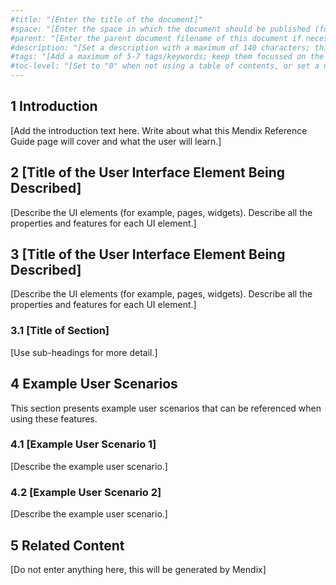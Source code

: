 ```yaml
---
#title: "[Enter the title of the document]"
#space: "[Enter the space in which the document should be published (for example, "Reference Guide 6")]"
#parent: "[Enter the parent document filename of this document if necessary (for example, "push-notifications")]"
#description: "[Set a description with a maximum of 140 characters; this should describe what the goal of the document is, and it can be different from the document introduction; this is optional, and it can be removed]"
#tags: "[Add a maximum of 5-7 tags/keywords; keep them focussed on the most important topics of the document]"
#toc-level: "[Set to "0" when not using a table of contents, or set a number for the maximum depth of the TOC (for example, "3"); removing this will show all the levels that exist in the document]"
---
```


## 1 Introduction

[Add the introduction text here. Write about what this Mendix Reference Guide page will cover and what the user will learn.]

## 2 [Title of the User Interface Element Being Described]

[Describe the UI elements (for example, pages, widgets). Describe all the properties and features for each UI element.]

## 3 [Title of the User Interface Element Being Described]

[Describe the UI elements (for example, pages, widgets). Describe all the properties and features for each UI element.]

### 3.1 [Title of Section]

[Use sub-headings for more detail.]

## 4 Example User Scenarios

This section presents example user scenarios that can be referenced when using these features.

### 4.1 [Example User Scenario 1]

[Describe the example user scenario.]

### 4.2 [Example User Scenario 2]

[Describe the example user scenario.]

## 5 Related Content

[Do not enter anything here, this will be generated by Mendix]
